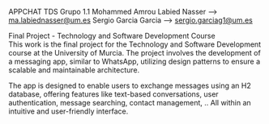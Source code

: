 APPCHAT TDS Grupo 1.1
Mohammed Amrou Labied Nasser  --> ma.labiednasser@um.es
Sergio Garcia Garcia --> sergio.garciag1@um.es

Final Project - Technology and Software Development Course  
This work is the final project for the Technology and Software Development course at the University of Murcia. 
The project involves the development of a messaging app, similar to WhatsApp, utilizing design patterns to ensure a scalable and maintainable architecture.

The app is designed to enable users to exchange messages using an H2 database, offering features like text-based conversations, user authentication, message searching, contact management, .. All within an intuitive and user-friendly interface.
